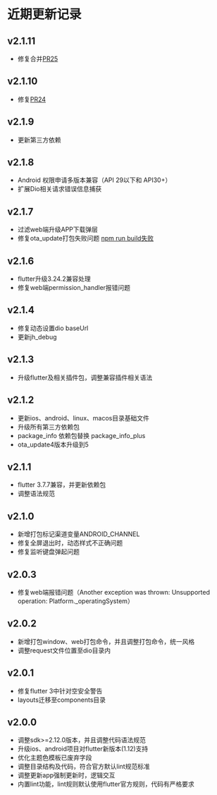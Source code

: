 # 近期更新记录

## v2.1.11

* 修复合并[PR25](https://github.com/tec8297729/flutter_flexible/pull/25)

## v2.1.10

* 修复[PR24](https://github.com/tec8297729/flutter_flexible/pull/24)

## v2.1.9

* 更新第三方依赖

## v2.1.8

* Android 权限申请多版本兼容（API 29以下和 API30+）
* 扩展Dio相关请求错误信息捕获

## v2.1.7

* 过滤web端升级APP下载弹层
* 修复ota_update打包失败问题 [npm run build失败](https://github.com/tec8297729/flutter_flexible/issues/17)

## v2.1.6

* flutter升级3.24.2兼容处理
* 修复web端permission_handler报错问题

## v2.1.4

* 修复动态设置dio baseUrl
* 更新jh_debug

## v2.1.3

* 升级flutter及相关插件包，调整兼容插件相关语法

## v2.1.2

* 更新ios、android、linux、macos目录基础文件
* 升级所有第三方依赖包
* package_info 依赖包替换 package_info_plus
* ota_update4版本升级到5

## v2.1.1

* flutter 3.7.7兼容，并更新依赖包
* 调整语法规范

## v2.1.0

* 新增打包标记渠道变量ANDROID_CHANNEL
* 修复全屏退出时，动态样式不正确问题
* 修复监听键盘弹起问题

## v2.0.3

* 修复web端报错问题（Another exception was thrown: Unsupported operation: Platform._operatingSystem）

## v2.0.2

* 新增打包window、web打包命令，并且调整打包命令，统一风格
* 调整request文件位置至dio目录内

## v2.0.1

* 修复flutter 3中针对空安全警告
* layouts迁移至components目录

## v2.0.0

* 调整sdk>=2.12.0版本，并且调整代码语法规范
* 升级ios、android项目对flutter新版本(1.12)支持
* 优化主题色模板已废弃字段
* 调整目录结构及代码，符合官方默认lint规范标准
* 调整更新app强制更新时，逻辑交互
* 内置lint功能，lint规则默认使用flutter官方规则，代码有严格要求
